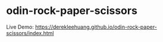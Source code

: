 # odin-rock-paper-scissors
Live Demo: https://derekleehuang.github.io/odin-rock-paper-scissors/index.html
